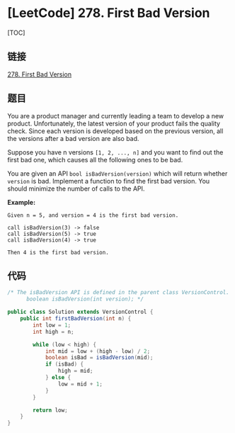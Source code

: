 # [LeetCode] 278. First Bad Version

[TOC]

## 链接

[278. First Bad Version](https://leetcode.com/problems/first-bad-version/)

## 题目

You are a product manager and currently leading a team to develop a new product. Unfortunately, the latest version of your product fails the quality check. Since each version is developed based on the previous version, all the versions after a bad version are also bad.

Suppose you have n versions `[1, 2, ..., n]` and you want to find out the first bad one, which causes all the following ones to be bad.

You are given an API `bool isBadVersion(version)` which will return whether `version` is bad. Implement a function to find the first bad version. You should minimize the number of calls to the API.

**Example:**

```text
Given n = 5, and version = 4 is the first bad version.

call isBadVersion(3) -> false
call isBadVersion(5) -> true
call isBadVersion(4) -> true

Then 4 is the first bad version. 
```

## 代码

```Java
/* The isBadVersion API is defined in the parent class VersionControl.
      boolean isBadVersion(int version); */

public class Solution extends VersionControl {
    public int firstBadVersion(int n) {
        int low = 1;
        int high = n;

        while (low < high) {
            int mid = low + (high - low) / 2;
            boolean isBad = isBadVersion(mid);
            if (isBad) {
                high = mid;
            } else {
                low = mid + 1;
            }
        }

        return low;
    }
}
```

